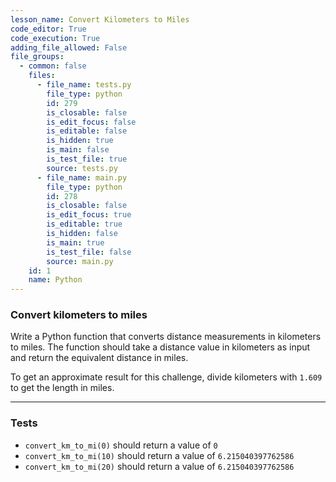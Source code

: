 ```yaml
---
lesson_name: Convert Kilometers to Miles
code_editor: True
code_execution: True
adding_file_allowed: False
file_groups:
  - common: false
    files:
      - file_name: tests.py
        file_type: python
        id: 279
        is_closable: false
        is_edit_focus: false
        is_editable: false
        is_hidden: true
        is_main: false
        is_test_file: true
        source: tests.py
      - file_name: main.py
        file_type: python
        id: 278
        is_closable: false
        is_edit_focus: true
        is_editable: true
        is_hidden: false
        is_main: true
        is_test_file: false
        source: main.py
    id: 1
    name: Python
---
```


### Convert kilometers to miles

Write a Python function that converts distance measurements in kilometers to miles. The function should take a distance value in kilometers as input and return the equivalent distance in miles.

To get an approximate result for this challenge, divide kilometers with `1.609` to get the length in miles.

---

### Tests

<ul>
<li id="test-1"><code>convert_km_to_mi(0)</code> should return a value of <code>0</code></li>
<li id="test-2"><code>convert_km_to_mi(10)</code> should return a value of <code>6.215040397762586</code></li>
<li id="test-3"><code>convert_km_to_mi(20)</code> should return a value of <code>6.215040397762586</code></li>
</ul>
